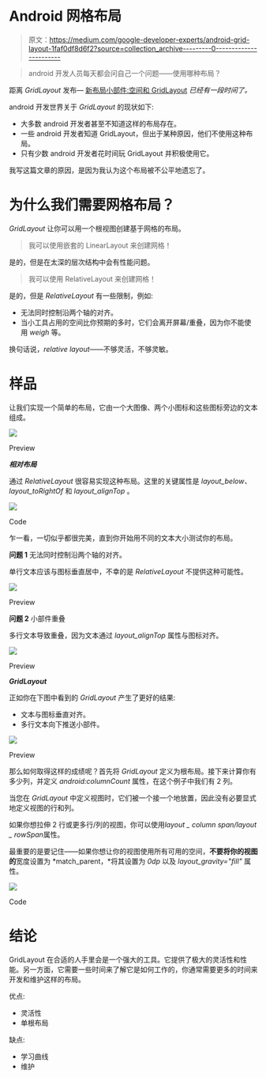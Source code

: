 # Android 网格布局

> 原文：<https://medium.com/google-developer-experts/android-grid-layout-1faf0df8d6f2?source=collection_archive---------0----------------------->

> android 开发人员每天都会问自己一个问题——使用哪种布局？

距离 *GridLayout* 发布— [新布局小部件:空间和 GridLayout](http://android-developers.blogspot.com/2011/11/new-layout-widgets-space-and-gridlayout.html) *已经有一段时间了。*

android 开发世界关于 *GridLayout* 的现状如下:

*   大多数 android 开发者甚至不知道这样的布局存在。
*   一些 android 开发者知道 GridLayout，但出于某种原因，他们不使用这种布局。
*   只有少数 android 开发者花时间玩 GridLayout 并积极使用它。

我写这篇文章的原因，是因为我认为这个布局被不公平地遗忘了。

# 为什么我们需要网格布局？

*GridLayout* 让你可以用一个根视图创建基于网格的布局。

> 我可以使用嵌套的 LinearLayout 来创建网格！

是的，但是在太深的层次结构中会有性能问题。

> 我可以使用 RelativeLayout 来创建网格！

是的，但是 *RelativeLayout* 有一些限制，例如:

*   无法同时控制沿两个轴的对齐。
*   当小工具占用的空间比你预期的多时，它们会离开屏幕/重叠，因为你不能使用 *weigh* 等。

换句话说，*relative layout*——不够灵活，不够灵敏。

# 样品

让我们实现一个简单的布局，它由一个大图像、两个小图标和这些图标旁边的文本组成。

![](img/02fd2354e67cae04043a41f3dcf11fc4.png)

Preview

***相对布局***

通过 *RelativeLayout* 很容易实现这种布局。这里的关键属性是 *layout_below、* *layout_toRightOf* 和 *layout_alignTop* 。

![](img/1886b12f3cdfc746328532a3e52927b2.png)

Code

乍一看，一切似乎都很完美，直到你开始用不同的文本大小测试你的布局。

**问题 1** 无法同时控制沿两个轴的对齐。

单行文本应该与图标垂直居中，不幸的是 *RelativeLayout* 不提供这种可能性。

![](img/6e9c748810df7f1727d359082bea218d.png)

Preview

**问题 2** 小部件重叠

多行文本导致重叠，因为文本通过 *layout_alignTop* 属性与图标对齐。

![](img/7c0aea2cf276b4ff86920c3e32e3676a.png)

Preview

***GridLayout***

正如你在下图中看到的 *GridLayout* 产生了更好的结果:

*   文本与图标垂直对齐。
*   多行文本向下推送小部件。

![](img/d3264284c16d25799043fa7a0b72588a.png)

Preview

那么如何取得这样的成绩呢？首先将 *GridLayout* 定义为根布局。接下来计算你有多少列，并定义 *android:columnCount* 属性，在这个例子中我们有 2 列。

当您在 *GridLayout* 中定义视图时，它们被一个接一个地放置，因此没有必要显式地定义视图的行和列。

如果你想拉伸 2 行或更多行/列的视图，你可以使用*layout _ column span/layout _ rowSpan*属性。

最重要的是要记住——如果你想让你的视图使用所有可用的空间，**不要将你的视图的**宽度设置为 *match_parent，*将其设置为 *0dp* 以及 *layout_gravity="fill"* 属性。

![](img/2a92e8a323ceabf5fe48f1366c5b2fdf.png)

Code

# 结论

GridLayout 在合适的人手里会是一个强大的工具。它提供了极大的灵活性和性能。另一方面，它需要一些时间来了解它是如何工作的，你通常需要更多的时间来开发和维护这样的布局。

优点:

*   灵活性
*   单根布局

缺点:

*   学习曲线
*   维护